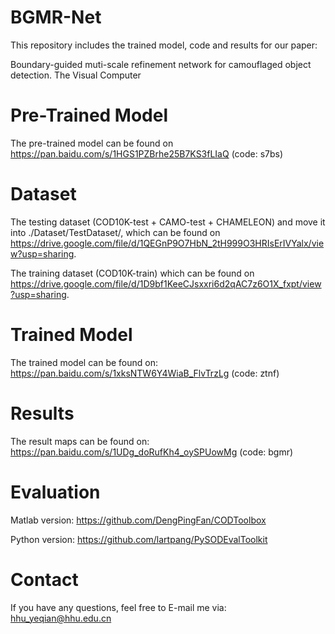 # BGMR-Net

This repository includes the trained model, code and results for our paper:

Boundary-guided muti-scale refinement network for camouflaged object detection. The Visual Computer

# Pre-Trained Model
The pre-trained model can be found on https://pan.baidu.com/s/1HGS1PZBrhe25B7KS3fLIaQ (code: s7bs)

# Dataset 

The testing dataset (COD10K-test + CAMO-test + CHAMELEON) and move it into ./Dataset/TestDataset/, which can be found on https://drive.google.com/file/d/1QEGnP9O7HbN_2tH999O3HRIsErIVYalx/view?usp=sharing.

The training dataset (COD10K-train) which can be found on https://drive.google.com/file/d/1D9bf1KeeCJsxxri6d2qAC7z6O1X_fxpt/view?usp=sharing.

# Trained Model 

The trained model can be found on: https://pan.baidu.com/s/1xksNTW6Y4WiaB_FlvTrzLg (code: ztnf)

# Results

The result maps can be found on: https://pan.baidu.com/s/1UDg_doRufKh4_oySPUowMg (code: bgmr)

# Evaluation

Matlab version: https://github.com/DengPingFan/CODToolbox

Python version: https://github.com/lartpang/PySODEvalToolkit

# Contact

If you have any questions, feel free to E-mail me via: hhu_yeqian@hhu.edu.cn

